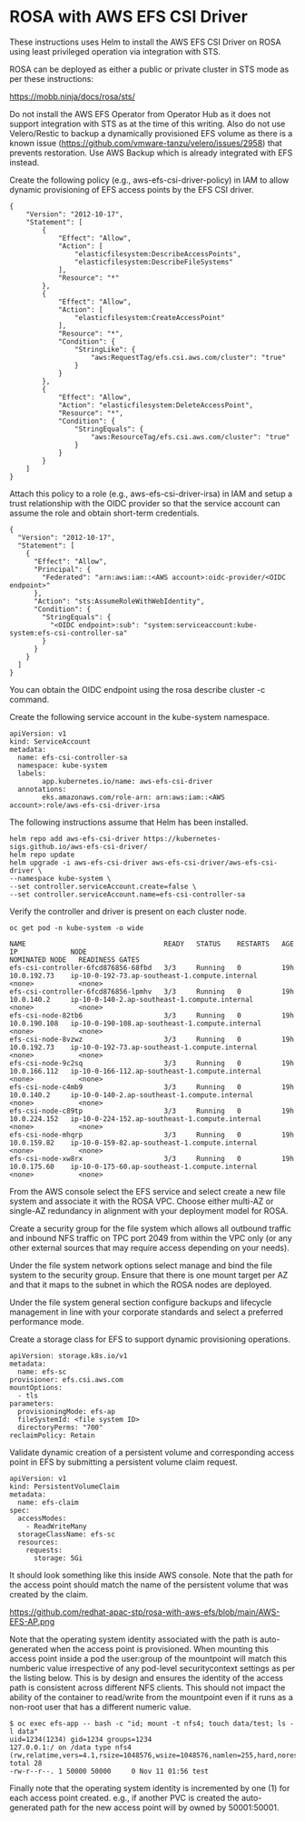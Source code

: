 # ROSA with AWS EFS CSI Driver

These instructions uses Helm to install the AWS EFS CSI Driver on ROSA using least privileged operation via integration with STS.

ROSA can be deployed as either a public or private cluster in STS mode as per these instructions:

https://mobb.ninja/docs/rosa/sts/

Do not install the AWS EFS Operator from Operator Hub as it does not support integration with STS as at the time of this writing. Also do not use Velero/Restic to backup a dynamically provisioned EFS volume as there is a known issue (https://github.com/vmware-tanzu/velero/issues/2958) that prevents restoration. Use AWS Backup which is already integrated with EFS instead.

Create the following policy (e.g., aws-efs-csi-driver-policy) in IAM to allow dynamic provisioning of EFS access points by the EFS CSI driver.

	{
	    "Version": "2012-10-17",
	    "Statement": [
	        {
	            "Effect": "Allow",
	            "Action": [
	                "elasticfilesystem:DescribeAccessPoints",
	                "elasticfilesystem:DescribeFileSystems"
	            ],
	            "Resource": "*"
	        },
	        {
	            "Effect": "Allow",
	            "Action": [
	                "elasticfilesystem:CreateAccessPoint"
	            ],
	            "Resource": "*",
	            "Condition": {
	                "StringLike": {
	                    "aws:RequestTag/efs.csi.aws.com/cluster": "true"
	                }
	            }
	        },
	        {
	            "Effect": "Allow",
	            "Action": "elasticfilesystem:DeleteAccessPoint",
	            "Resource": "*",
	            "Condition": {
	                "StringEquals": {
	                    "aws:ResourceTag/efs.csi.aws.com/cluster": "true"
	                }
	            }
	        }
	    ]
	}

Attach this policy to a role (e.g., aws-efs-csi-driver-irsa) in IAM and setup a trust relationship with the OIDC provider so that the service account can assume the role and obtain short-term credentials.

	{
	  "Version": "2012-10-17",
	  "Statement": [
	    {
	      "Effect": "Allow",
	      "Principal": {
	        "Federated": "arn:aws:iam::<AWS account>:oidc-provider/<OIDC endpoint>"
	      },
	      "Action": "sts:AssumeRoleWithWebIdentity",
	      "Condition": {
	        "StringEquals": {
	          "<OIDC endpoint>:sub": "system:serviceaccount:kube-system:efs-csi-controller-sa"
	        }
	      }
	    }
	  ]
	}
	
You can obtain the OIDC endpoint using the rosa describe cluster -c <cluster name> command.

Create the following service account in the kube-system namespace.
	
	apiVersion: v1
	kind: ServiceAccount
	metadata:
  	  name: efs-csi-controller-sa
  	  namespace: kube-system
  	  labels:
    	    app.kubernetes.io/name: aws-efs-csi-driver
  	  annotations:
    	    eks.amazonaws.com/role-arn: arn:aws:iam::<AWS account>:role/aws-efs-csi-driver-irsa

The following instructions assume that Helm has been installed.
	
	helm repo add aws-efs-csi-driver https://kubernetes-sigs.github.io/aws-efs-csi-driver/
	helm repo update
	helm upgrade -i aws-efs-csi-driver aws-efs-csi-driver/aws-efs-csi-driver \
	--namespace kube-system \
	--set controller.serviceAccount.create=false \
	--set controller.serviceAccount.name=efs-csi-controller-sa

Verify the controller and driver is present on each cluster node.
	
	oc get pod -n kube-system -o wide
	
	NAME                                  READY   STATUS    RESTARTS   AGE   IP             NODE                                              NOMINATED NODE   READINESS GATES
	efs-csi-controller-6fcd876856-68fbd   3/3     Running   0          19h   10.0.192.73    ip-10-0-192-73.ap-southeast-1.compute.internal    <none>           <none>
	efs-csi-controller-6fcd876856-lpmhv   3/3     Running   0          19h   10.0.140.2     ip-10-0-140-2.ap-southeast-1.compute.internal     <none>           <none>
	efs-csi-node-82tb6                    3/3     Running   0          19h   10.0.190.108   ip-10-0-190-108.ap-southeast-1.compute.internal   <none>           <none>
	efs-csi-node-8vzwz                    3/3     Running   0          19h   10.0.192.73    ip-10-0-192-73.ap-southeast-1.compute.internal    <none>           <none>
	efs-csi-node-9c2sq                    3/3     Running   0          19h   10.0.166.112   ip-10-0-166-112.ap-southeast-1.compute.internal   <none>           <none>
	efs-csi-node-c4mb9                    3/3     Running   0          19h   10.0.140.2     ip-10-0-140-2.ap-southeast-1.compute.internal     <none>           <none>
	efs-csi-node-c89tp                    3/3     Running   0          19h   10.0.224.152   ip-10-0-224-152.ap-southeast-1.compute.internal   <none>           <none>
	efs-csi-node-mhqrp                    3/3     Running   0          19h   10.0.159.82    ip-10-0-159-82.ap-southeast-1.compute.internal    <none>           <none>
	efs-csi-node-xw8rx                    3/3     Running   0          19h   10.0.175.60    ip-10-0-175-60.ap-southeast-1.compute.internal    <none>           <none>
	

From the AWS console select the EFS service and select create a new file system and associate it with the ROSA VPC. Choose either multi-AZ or single-AZ redundancy in alignment with your deployment model for ROSA.
	
Create a security group for the file system which allows all outbound traffic and inbound NFS traffic on TPC port 2049 from within the VPC only (or any other external sources that may require access depending on your needs).

Under the file system network options select manage and bind the file system to the security group. Ensure that there is one mount target per AZ and that it maps to the subnet in which the ROSA nodes are deployed.
	
Under the file system general section configure backups and lifecycle management in line with your corporate standards and select a preferred performance mode.

Create a storage class for EFS to support dynamic provisioning operations.
	
	apiVersion: storage.k8s.io/v1
	metadata:
	  name: efs-sc
	provisioner: efs.csi.aws.com
	mountOptions:
	  - tls
	parameters:
	  provisioningMode: efs-ap
	  fileSystemId: <file system ID>
	  directoryPerms: "700"
	reclaimPolicy: Retain

Validate dynamic creation of a persistent volume and corresponding access point in EFS by submitting a persistent volume claim request.
	
	apiVersion: v1
	kind: PersistentVolumeClaim
	metadata:
	  name: efs-claim
	spec:
	  accessModes:
	    - ReadWriteMany
	  storageClassName: efs-sc
	  resources:
	    requests:
	      storage: 5Gi

It should look something like this inside AWS console. Note that the path for the access point should match the name of the persistent volume that was created by the claim.

https://github.com/redhat-apac-stp/rosa-with-aws-efs/blob/main/AWS-EFS-AP.png
	
Note that the operating system identity associated with the path is auto-generated when the access point is provisioned. When mounting this access point inside a pod the user:group of the mountpoint will match this numberic value irrespective of any pod-level securitycontext settings as per the listing below. This is by design and ensures the identity of the access path is consistent across different NFS clients. This should not impact the ability of the container to read/write from the mountpoint even if it runs as a non-root user that has a different numeric value.

	$ oc exec efs-app -- bash -c "id; mount -t nfs4; touch data/test; ls -l data"
	uid=1234(1234) gid=1234 groups=1234
	127.0.0.1:/ on /data type nfs4 (rw,relatime,vers=4.1,rsize=1048576,wsize=1048576,namlen=255,hard,noresvport,proto=tcp,port=20155,timeo=600,retrans=2,sec=sys,clientaddr=127.0.0.1,local_lock=none,addr=127.0.0.1)
	total 28
	-rw-r--r--. 1 50000 50000     0 Nov 11 01:56 test

Finally note that the operating system identity is incremented by one (1) for each access point created. e.g., if another PVC is created the auto-generated path for the new access point will by owned by 50001:50001.
